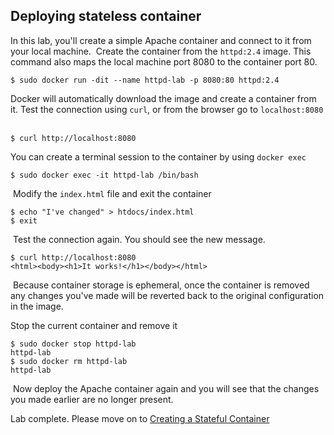 ## Deploying stateless container

In this lab, you'll create a simple Apache container and connect to it from your local machine.
​
Create the container from the `httpd:2.4` image. This command also maps the local machine port 8080 to the container port 80.
​
```
$ sudo docker run -dit --name httpd-lab -p 8080:80 httpd:2.4
```

Docker will automatically download the image and create a container from it. Test the connection using `curl`, or from the browser go to `localhost:8080`
​
```
$ curl http://localhost:8080
```

You can create a terminal session to the container by using `docker exec`
​
```
$ sudo docker exec -it httpd-lab /bin/bash
```
​
Modify the `index.html` file and exit the container
​
```
$ echo "I've changed" > htdocs/index.html
$ exit
```
​
Test the connection again. You should see the new message.
```
$ curl http://localhost:8080
<html><body><h1>It works!</h1></body></html>
```
​
Because container storage is ephemeral, once the container is removed any changes you've made will be reverted back to the original configuration in the image. 

Stop the current container and remove it
​
```
$ sudo docker stop httpd-lab
httpd-lab
$ sudo docker rm httpd-lab
httpd-lab
```
​
Now deploy the Apache container again and you will see that the changes you made earlier are no longer present.

Lab complete. Please move on to [Creating a Stateful Container](stateful-container-ex-2.md)